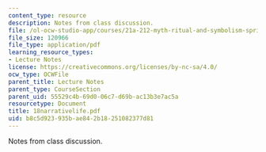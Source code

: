 ```yaml
---
content_type: resource
description: Notes from class discussion.
file: /ol-ocw-studio-app/courses/21a-212-myth-ritual-and-symbolism-spring-2004/b8c5d923935bae842b18251082377d81_18narrativelife.pdf
file_size: 120966
file_type: application/pdf
learning_resource_types:
- Lecture Notes
license: https://creativecommons.org/licenses/by-nc-sa/4.0/
ocw_type: OCWFile
parent_title: Lecture Notes
parent_type: CourseSection
parent_uid: 55529c4b-69d0-06c7-d69b-ac13b3e7ac5a
resourcetype: Document
title: 18narrativelife.pdf
uid: b8c5d923-935b-ae84-2b18-251082377d81
---
```

Notes from class discussion.